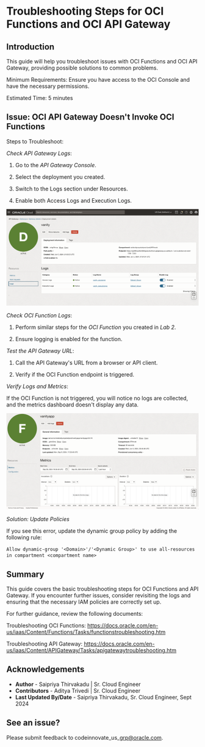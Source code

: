 # Troubleshooting Steps for OCI Functions and OCI API Gateway

## **Introduction**

This guide will help you troubleshoot issues with OCI Functions and OCI API Gateway, providing possible solutions to common problems.

Minimum Requirements: Ensure you have access to the OCI Console and have the necessary permissions.

Estimated Time: 5 minutes

## **Issue: OCI API Gateway Doesn't Invoke OCI Functions**

Steps to Troubleshoot:

*Check API Gateway Logs*:

1. Go to the *API Gateway Console*.

2. Select the deployment you created.

3. Switch to the Logs section under Resources.

4. Enable both Access Logs and Execution Logs.

 ![](images/APIGW_Logs.png " ")


*Check OCI Function Logs*:

1. Perform similar steps for the *OCI Function* you created in *Lab 2*.

2. Ensure logging is enabled for the function.

*Test the API Gateway URL*:

1. Call the API Gateway's URL from a browser or API client.

2. Verify if the OCI Function endpoint is triggered.

*Verify Logs and Metrics*:

If the OCI Function is not triggered, you will notice no logs are collected, and the metrics dashboard doesn't display any data.

 ![](images/FnMetrics.png " ")

*Solution: Update Policies*

If you see this error, update the dynamic group policy by adding the following rule:

```<copy>
Allow dynamic-group '<Domain>'/'<Dynamic Group>' to use all-resources in compartment <compartment name>
```

## **Summary**

This guide covers the basic troubleshooting steps for OCI Functions and API Gateway. If you encounter further issues, consider revisiting the logs and ensuring that the necessary IAM policies are correctly set up.

For further guidance, review the following documents:

Troubleshooting OCI Functions: https://docs.oracle.com/en-us/iaas/Content/Functions/Tasks/functionstroubleshooting.htm

Troubleshooting API Gateway: https://docs.oracle.com/en-us/iaas/Content/APIGateway/Tasks/apigatewaytroubleshooting.htm

## **Acknowledgements**

 - **Author** -  Saipriya Thirvakadu | Sr. Cloud Engineer 
 - **Contributors** - Aditya Trivedi | Sr. Cloud Engineer
 - **Last Updated By/Date** - Saipriya Thirvakadu, Sr. Cloud Engineer, Sept 2024

## See an issue?
Please submit feedback to codeinnovate\_us\_grp@oracle.com. 